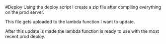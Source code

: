 #Deploy
Using the deploy script I create a zip file after compiling everything on the prod server.

This file gets uploaded to the lambda function I want to update.

After this update is made the lambda function is ready to use with the most recent prod deploy.

